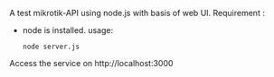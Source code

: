 A test mikrotik-API using node.js with basis of web UI.
Requirement :
- node is installed.
 usage:
  ```
  node server.js
  ```

Access the service on http://localhost:3000
